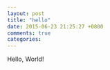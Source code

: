 ```yaml
---
layout: post
title: "hello"
date: 2015-06-23 21:25:27 +0800
comments: true
categories:
---
```


Hello, World!
